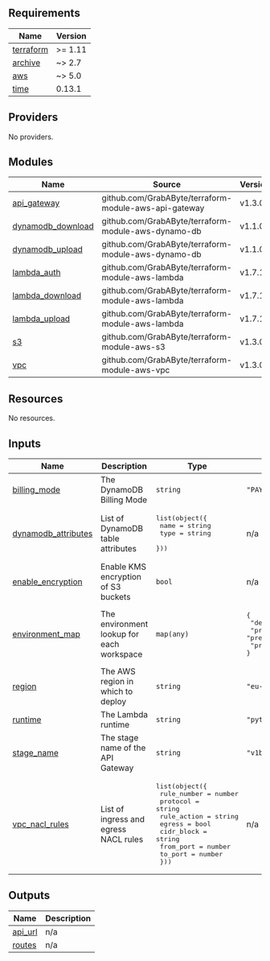 <!-- BEGIN_TF_DOCS -->
## Requirements

| Name | Version |
|------|---------|
| <a name="requirement_terraform"></a> [terraform](#requirement\_terraform) | >= 1.11 |
| <a name="requirement_archive"></a> [archive](#requirement\_archive) | ~> 2.7 |
| <a name="requirement_aws"></a> [aws](#requirement\_aws) | ~> 5.0 |
| <a name="requirement_time"></a> [time](#requirement\_time) | 0.13.1 |

## Providers

No providers.

## Modules

| Name | Source | Version |
|------|--------|---------|
| <a name="module_api_gateway"></a> [api\_gateway](#module\_api\_gateway) | github.com/GrabAByte/terraform-module-aws-api-gateway | v1.3.0 |
| <a name="module_dynamodb_download"></a> [dynamodb\_download](#module\_dynamodb\_download) | github.com/GrabAByte/terraform-module-aws-dynamo-db | v1.1.0 |
| <a name="module_dynamodb_upload"></a> [dynamodb\_upload](#module\_dynamodb\_upload) | github.com/GrabAByte/terraform-module-aws-dynamo-db | v1.1.0 |
| <a name="module_lambda_auth"></a> [lambda\_auth](#module\_lambda\_auth) | github.com/GrabAByte/terraform-module-aws-lambda | v1.7.1 |
| <a name="module_lambda_download"></a> [lambda\_download](#module\_lambda\_download) | github.com/GrabAByte/terraform-module-aws-lambda | v1.7.1 |
| <a name="module_lambda_upload"></a> [lambda\_upload](#module\_lambda\_upload) | github.com/GrabAByte/terraform-module-aws-lambda | v1.7.1 |
| <a name="module_s3"></a> [s3](#module\_s3) | github.com/GrabAByte/terraform-module-aws-s3 | v1.3.0 |
| <a name="module_vpc"></a> [vpc](#module\_vpc) | github.com/GrabAByte/terraform-module-aws-vpc | v1.3.0 |

## Resources

No resources.

## Inputs

| Name | Description | Type | Default | Required |
|------|-------------|------|---------|:--------:|
| <a name="input_billing_mode"></a> [billing\_mode](#input\_billing\_mode) | The DynamoDB Billing Mode | `string` | `"PAY_PER_REQUEST"` | no |
| <a name="input_dynamodb_attributes"></a> [dynamodb\_attributes](#input\_dynamodb\_attributes) | List of DynamoDB table attributes | <pre>list(object({<br/>    name = string<br/>    type = string<br/>  }))</pre> | n/a | yes |
| <a name="input_enable_encryption"></a> [enable\_encryption](#input\_enable\_encryption) | Enable KMS encryption of S3 buckets | `bool` | n/a | yes |
| <a name="input_environment_map"></a> [environment\_map](#input\_environment\_map) | The environment lookup for each workspace | `map(any)` | <pre>{<br/>  "development": "development",<br/>  "pre-production": "pre-production",<br/>  "production": "production"<br/>}</pre> | no |
| <a name="input_region"></a> [region](#input\_region) | The AWS region in which to deploy | `string` | `"eu-west-2"` | no |
| <a name="input_runtime"></a> [runtime](#input\_runtime) | The Lambda runtime | `string` | `"python3.13"` | no |
| <a name="input_stage_name"></a> [stage\_name](#input\_stage\_name) | The stage name of the API Gateway | `string` | `"v1beta1"` | no |
| <a name="input_vpc_nacl_rules"></a> [vpc\_nacl\_rules](#input\_vpc\_nacl\_rules) | List of ingress and egress NACL rules | <pre>list(object({<br/>    rule_number = number<br/>    protocol    = string<br/>    rule_action = string<br/>    egress      = bool<br/>    cidr_block  = string<br/>    from_port   = number<br/>    to_port     = number<br/>  }))</pre> | n/a | yes |

## Outputs

| Name | Description |
|------|-------------|
| <a name="output_api_url"></a> [api\_url](#output\_api\_url) | n/a |
| <a name="output_routes"></a> [routes](#output\_routes) | n/a |
<!-- END_TF_DOCS -->
